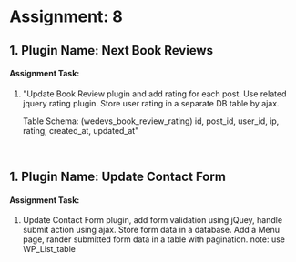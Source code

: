# Assignment: 8
## 1. Plugin Name: Next Book Reviews
#### Assignment Task:
<ol>
<li>
"Update Book Review plugin and add rating for each post. 
Use related jquery rating plugin. Store user rating in a separate DB table by ajax.

Table Schema: (wedevs_book_review_rating)
id, post_id, user_id, ip, rating, created_at, updated_at"
</li>
</ol>
<br>

## 1. Plugin Name: Update Contact Form
#### Assignment Task:
<ol>
<li>
Update Contact Form plugin, add form validation using jQuey, handle submit action using ajax. Store form data in a database. Add a Menu page, rander submitted form data in a table with pagination. note: use WP_List_table
</li>
</ol>
<br>